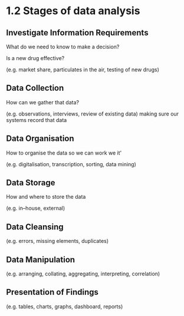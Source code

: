 # 1.2 Stages of data analysis


## Investigate Information Requirements 

What do we need to know to make a decision?

Is a new drug effective?


(e.g. market share,
particulates in the air, testing of new drugs)

## Data Collection 

How can we gather that data?

(e.g. observations, interviews, review of existing
data)
making sure our systems record that data

## Data Organisation 

How to organise the data so we can work we it'


(e.g. digitalisation, transcription, sorting, data
mining)

## Data Storage

How and where to store the data

(e.g. in–house, external)

## Data Cleansing

 (e.g. errors, missing elements, duplicates)

## Data Manipulation

 (e.g. arranging, collating, aggregating,
interpreting, correlation)

## Presentation of Findings

(e.g. tables, charts, graphs, dashboard,
reports)